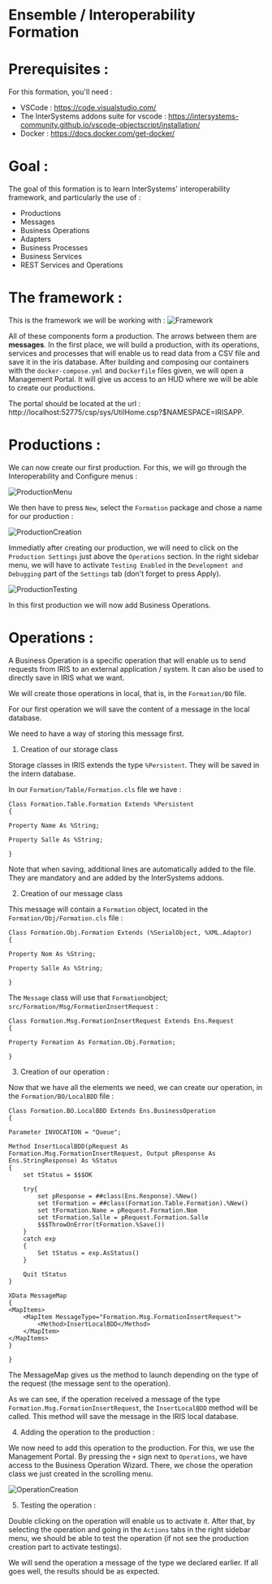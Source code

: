 # Ensemble / Interoperability Formation

# Prerequisites :

 For this formation, you'll need :
* VSCode : https://code.visualstudio.com/
* The InterSystems addons suite for vscode : https://intersystems-community.github.io/vscode-objectscript/installation/
* Docker : https://docs.docker.com/get-docker/

# Goal : 

The goal of this formation is to learn InterSystems' interoperability framework, and particularly the use of : 
* Productions
* Messages
* Business Operations
* Adapters
* Business Processes
* Business Services
* REST Services and Operations
# The framework : 

This is the framework we will be working with :
![Framework](misc/img/FrameworkFull.png)

All of these components form a production. The arrows between them are **messages**. 
In the first place, we will build a production, with its operations, services and processes that will enable us to read data from a CSV file and save it in the iris database.
After building and composing our containers with the `docker-compose.yml` and `Dockerfile` files given, we will open a Management Portal. It will give us access to an HUD where we will be able to create our productions. 

The portal should be located at the url : http://localhost:52775/csp/sys/UtilHome.csp?$NAMESPACE=IRISAPP. 
# Productions : 
We can now create our first production. For this, we will go through the Interoperability and Configure menus : 

![ProductionMenu](misc/img/ProductionMenu.png)

We then have to press `New`, select the `Formation` package and chose a name for our production : 

![ProductionCreation](misc/img/ProductionCreation.png)

Immediatly after creating our production, we will need to click on the `Production Settings` just above the `Operations` section. In the right sidebar menu, we will have to activate `Testing Enabled` in the `Development and Debugging` part of the `Settings` tab (don't forget to press Apply).

![ProductionTesting](misc/img/ProductionTesting.png)

In this first production we will now add Business Operations.

# Operations : 

A Business Operation is a specific operation that will enable us to send requests from IRIS to an external application / system. It can also be used to directly save in IRIS what we want.

We will create those operations in local, that is, in the `Formation/BO` file.

For our first operation we will save the content of a message in  the local database.

We need to have a way of storing this message first. 

1. Creation of our storage class

Storage classes in IRIS extends the type `%Persistent`. They will be saved in the intern database.

In our `Formation/Table/Formation.cls` file we have : 
```objectscript
Class Formation.Table.Formation Extends %Persistent
{

Property Name As %String;

Property Salle As %String;

}
```

Note that when saving, additional lines are automatically added to the file. They are mandatory and are added by the InterSystems addons.

2. Creation of our message class

This message will contain a `Formation` object, located in the `Formation/Obj/Formation.cls` file : 
```objectscript
Class Formation.Obj.Formation Extends (%SerialObject, %XML.Adaptor)
{

Property Nom As %String;

Property Salle As %String;

}
```

The `Message` class will use that `Formation`object; `src/Formation/Msg/FormationInsertRequest` :
```objectscript
Class Formation.Msg.FormationInsertRequest Extends Ens.Request
{

Property Formation As Formation.Obj.Formation;

}
```

3. Creation of our operation : 

Now that we have all the elements we need, we can create our operation, in the `Formation/BO/LocalBDD` file : 
```objectscript
Class Formation.BO.LocalBDD Extends Ens.BusinessOperation
{

Parameter INVOCATION = "Queue";

Method InsertLocalBDD(pRequest As Formation.Msg.FormationInsertRequest, Output pResponse As Ens.StringResponse) As %Status
{
    set tStatus = $$$OK
    
    try{
        set pResponse = ##class(Ens.Response).%New()
        set tFormation = ##class(Formation.Table.Formation).%New()
        set tFormation.Name = pRequest.Formation.Nom
        set tFormation.Salle = pRequest.Formation.Salle
        $$$ThrowOnError(tFormation.%Save())
    }
    catch exp
    {
        Set tStatus = exp.AsStatus()
    }

    Quit tStatus
}

XData MessageMap
{
<MapItems>
    <MapItem MessageType="Formation.Msg.FormationInsertRequest"> 
        <Method>InsertLocalBDD</Method>
    </MapItem>
</MapItems>
}

}

```

The MessageMap gives us the method to launch depending on the type of the request (the message sent to the operation).

As we can see, if the operation received a message of the type `Formation.Msg.FormationInsertRequest`, the `InsertLocalBDD` method will be called. This method will save the message in the IRIS local database.

4. Adding the operation to the production : 

We now need to add this operation to the production. For this, we use the Management Portal. By pressing the `+` sign next to `Operations`, we have access to the Business Operation Wizard. There, we chose the operation class we just created in the scrolling menu. 

![OperationCreation](misc/img/OperationCreation.png)

5. Testing the operation : 

Double clicking on the operation will enable us to activate it. After that, by selecting the operation and going in the `Actions` tabs in the right sidebar menu, we should be able to test the operation (if not see the production creation part to activate testings).

We will send the operation a message of the type we declared earlier. If all goes well, the results should be as expected. 
